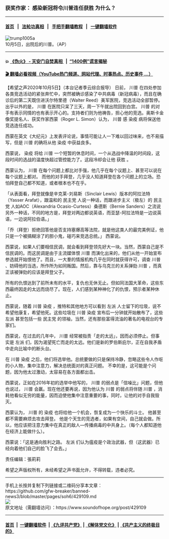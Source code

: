 ### 获奖作家： 感染新冠将令川普连任获胜 为什么？
------------------------

#### [首页](https://github.com/gfw-breaker/banned-news3/blob/master/README.md) &nbsp;&nbsp;|&nbsp;&nbsp; [法轮功真相](https://github.com/begood0513/basic/blob/master/README.md)  &nbsp;&nbsp;|&nbsp;&nbsp; [手把手翻墙教程](https://github.com/gfw-breaker/guides/wiki)  &nbsp;&nbsp;|&nbsp;&nbsp; [一键翻墙软件](https://github.com/gfw-breaker/nogfw/blob/master/README.md)  



<div><img alt="trump1005a" src="https://img.soundofhope.org/2020-10/trump1005a-1601941747989.jpg"/>
<br/><figcaption class="caption">
 10月5日，出院后的川普。（AP）
</figcaption></div><hr/>

#### 💥 [《伪火》 - 天安门自焚真相 ](http://158.247.195.190:10000/videos/blog/weihuo.html)&nbsp; |&nbsp; [“1400例”谎言揭秘  ](http://158.247.195.190:10000/videos/blog/jiexi1400.html)

#### [ 🎬  翻墙必看视频（YouTube热门频道、网站代理、时事热点、历史事件 ...）](https://github.com/gfw-breaker/links/blob/master/banned.md)

<div><div class="Content__Wrapper sc-1bvya0-0 grZQxZ">
 <p class="meta-top">
  <span class="meta">
   【希望之声2020年10月5日】（本台记者季云综合报导）
  </span>
  日前，
  <ok href="/term/1041">
   川普
  </ok>
  在四处参加各类竞选活动的紧张奔忙中，突然被确诊感染了中共病毒（新冠病毒），而且在确诊后的第二天既住进沃尔特里德（Walter Reed）美军医院，竞选活动全部暂停。 出乎以外的是，
  <ok href="/term/1041">
   川普
  </ok>
  在医院只呆了三天，周一下午就出院回到白宫。
  <ok href="/term/1041">
   川普
  </ok>
  的对手有表示同情的也有表示开心的。支持者们则为他祷告，担心他的竞选。奥斯卡金像奖提名人、获奖作家西蒙（Roger L. Simon）认为，
  <ok href="/term/1041">
   川普
  </ok>
  感
  <ok href="/term/244255">
   染疫
  </ok>
  病将保送他竞选连任成功。
 </p>
 <p>
  西蒙在英文《大纪元》上发表评论说，事情可能让人一下难以回过味来，也不易描写，但是
  <ok href="/term/1041">
   川普
  </ok>
  的确将从他
  <ok href="/term/244255">
   染疫
  </ok>
  中获益良多。
 </p>
 <div class="AD_Embed__Wrap-sc-1xslmin-0 igMuqX module desktop">
  <div>
  </div>
 </div>
 <p>
  西蒙说，
  <ok href="/term/244255">
   染疫
  </ok>
  将给
  <ok href="/term/1041">
   川普
  </ok>
  一个短暂的休息时间，一个从选战中降温的时间段，这段时间的选战的温度快超过管控能力了。这段冷却会让他
  <ok href="/term/70461">
   获胜
  </ok>
  。
 </p>
 <p>
  西蒙认为，
  <ok href="/term/1041">
   川普
  </ok>
  在每个问题上都比对手强，他几乎在每个议题上、甚至可以说在每个议题上都对。 而他的对手拜登，几乎没人知道拜登在各个问题上的立场。恐怕拜登自己都不知道，或者根本也不在乎。
 </p>
 <p>
  「从表面看，拜登就像是辛克莱-刘易斯（Sinclair Lewis）版本的阿拉法特（Yasser Arafat），跟温和的
  <ok href="/term/2718">
   民主党
  </ok>
  人说一种话，而跟进步主义（极左）的
  <ok href="/term/2718">
   民主党
  </ok>
  人如AOC（Alexandria Ocasio-Curtess）桑德斯（Bernie Sanders）之流说另外一种话，不同的地方是，拜登对两边都说英语，而亚瑟-阿拉法特是一边说英语，一边说阿拉伯语。」
 </p>
 <p>
  「乔（拜登）拒绝回答他是否支持塞爆高等法院，就是他这类人的最完美例证，他只是一个被搞糊涂了的胆小鬼，碰巧来竞选总统。」 西蒙说。
 </p>
 <p>
  西蒙说，如果人们要相信民调，就会看到拜登领先好大一块。当然，西蒙自己是不信民调的。而这民调是由于主流媒体恨
  <ok href="/term/1041">
   川普
  </ok>
  而演化出来的，他们从他一开始宣布参选就开始恨他了。而且，一大羣的情报机构几乎在同时就获得许可，调查
  <ok href="/term/1041">
   川普
  </ok>
  、妨碍他的当选，所作所为如同叛国。然后，靠与乌克兰的关系弹劾
  <ok href="/term/1041">
   川普
  </ok>
  ，而真正该被弹劾的应该是拜登父子。
 </p>
 <p>
  所有的仇恨达到了前所未有的水平，复仇也无休无止。但如同法国大革命，这些东西最终因走的太远而烧尽了。现在，人们感到某种神化了的仇恨，预示者某种休止。
 </p>
 <p>
  西蒙说，随着
  <ok href="/term/1041">
   川普
  </ok>
  <ok href="/term/244255">
   染疫
  </ok>
  ，推特和其他地方可以看到
  <ok href="/term/3816">
   左派
  </ok>
  人士留下的垃圾，说不希望他康复，希望他死。这些垃圾在
  <ok href="/term/1041">
   川普
  </ok>
  <ok href="/term/244255">
   染疫
  </ok>
  宣布后一分钟就开始散布了，这些
  <ok href="/term/3816">
   左派
  </ok>
  甚至包括一些
  <ok href="/term/2718">
   民主党
  </ok>
  的领袖，当然，还有那些富得流油的著名的电视台的专家们。
 </p>
 <p>
  西蒙说，在过去的几年中，
  <ok href="/term/1041">
   川普
  </ok>
  经常被指责「走的太远」，因而必须停止。但事实是
  <ok href="/term/3816">
   左派
  </ok>
  们，因为渴望死亡而走的太远。他们是新的罗伯斯庇尔，正在自我矛盾中走向比喻中的断头台。
 </p>
 <p>
  在
  <ok href="/term/1041">
   川普
  </ok>
  <ok href="/term/244255">
   染疫
  </ok>
  之后，他们将选举他。总统要做的只是保持冷静，忽略这些令人作呕的小人物，集中注意力，解决总统面对的真正问题。 不幸的是，这可能是个问题，因为他太过激动，太容易在各方面都出击。
 </p>
 <p>
  西蒙说，正如在2016年初的选举中他写的，
  <ok href="/term/1041">
   川普
  </ok>
  的弱点是「信噪比」问题，但他也说过，
  <ok href="/term/1041">
   川普
  </ok>
  会赢。现在他还要再说，因为他认为
  <ok href="/term/1041">
   川普
  </ok>
  的弱点将伴随
  <ok href="/term/1041">
   川普
  </ok>
  ，消耗他看似无穷的能量，因而迫使他集中注意重要的事，同时，让他的对手自我毁灭。
 </p>
 <p>
  西蒙认为，
  <ok href="/term/1041">
   川普
  </ok>
  的
  <ok href="/term/244255">
   染疫
  </ok>
  也将给他一个机会，恢复成为一个快乐的斗士。 他甚至都不需要麻烦去攻击拜登。 他是个天生的竞选者，如果有空间，自己就会做。所以，他应该把注意力集中在真正的敌人—传播病毒的中共身上。（每个人都知道他在经济上能做什么）。
 </p>
 <p>
  西蒙说：「这是通向胜利之路。
  <ok href="/term/3816">
   左派
  </ok>
  们认为瘟疫是个政治武器，但（这武器）已经向着他们自己的脸飞了会去。」
 </p>
 <p class="meta-btm">
  责任编辑：張莉莉
 </p>
 <p class="meta-btm">
  希望之声版权所有，未经希望之声书面允许，不得转载，违者必究。
 </p>
</div>
</div>
<hr/>
手机上长按并复制下列链接或二维码分享本文章：<br/>
https://github.com/gfw-breaker/banned-news3/blob/master/pages/soh6/429109.md <br/>
<a href='https://github.com/gfw-breaker/banned-news3/blob/master/pages/soh6/429109.md'><img src='https://github.com/gfw-breaker/banned-news3/blob/master/pages/soh6/429109.md.png'/></a> <br/>
原文地址（需翻墙访问）：https://www.soundofhope.org/post/429109


------------------------
#### [首页](https://github.com/gfw-breaker/banned-news3/blob/master/README.md) &nbsp;|&nbsp; [一键翻墙软件](https://github.com/gfw-breaker/nogfw/blob/master/README.md) &nbsp;| [《九评共产党》](https://github.com/gfw-breaker/9ping.md/blob/master/README.md#九评之一评共产党是什么) | [《解体党文化》](https://github.com/gfw-breaker/jtdwh.md/blob/master/README.md) | [《共产主义的终极目的》](https://github.com/gfw-breaker/gczydzjmd.md/blob/master/README.md)


<img src='http://gfw-breaker.win/banned-news3/pages/soh6/429109.md' width='0px' height='0px'/>